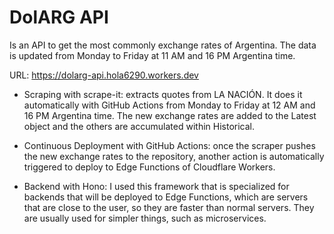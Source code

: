 # DolARG API

Is an API to get the most commonly exchange rates of Argentina. The data is updated from Monday to Friday at 11 AM and 16 PM Argentina time.

URL: https://dolarg-api.hola6290.workers.dev

- Scraping with scrape-it: extracts quotes from LA NACIÓN. It does it automatically with GitHub Actions from Monday to Friday at 12 AM and 16 PM Argentina time. The new exchange rates are added to the Latest object and the others are accumulated within Historical.

- Continuous Deployment with GitHub Actions: once the scraper pushes the new exchange rates to the repository, another action is automatically triggered to deploy to Edge Functions of Cloudflare Workers.

- Backend with Hono: I used this framework that is specialized for backends that will be deployed to Edge Functions, which are servers that are close to the user, so they are faster than normal servers. They are usually used for simpler things, such as microservices.
